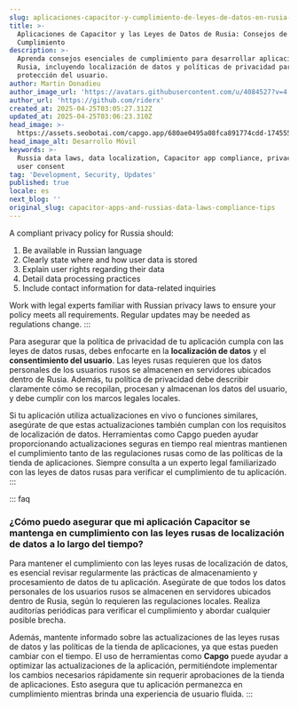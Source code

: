 ```yaml
---
slug: aplicaciones-capacitor-y-cumplimiento-de-leyes-de-datos-en-rusia-consejos
title: >-
  Aplicaciones de Capacitor y las Leyes de Datos de Rusia: Consejos de
  Cumplimiento
description: >-
  Aprenda consejos esenciales de cumplimiento para desarrollar aplicaciones en
  Rusia, incluyendo localización de datos y políticas de privacidad para la
  protección del usuario.
author: Martin Donadieu
author_image_url: 'https://avatars.githubusercontent.com/u/4084527?v=4'
author_url: 'https://github.com/riderx'
created_at: 2025-04-25T03:05:27.312Z
updated_at: 2025-04-25T03:06:23.310Z
head_image: >-
  https://assets.seobotai.com/capgo.app/680ae0495a08fca891774cdd-1745550383310.jpg
head_image_alt: Desarrollo Móvil
keywords: >-
  Russia data laws, data localization, Capacitor app compliance, privacy policy,
  user consent
tag: 'Development, Security, Updates'
published: true
locale: es
next_blog: ''
original_slug: capacitor-apps-and-russias-data-laws-compliance-tips
---
```

A compliant privacy policy for Russia should:

1. Be available in Russian language
2. Clearly state where and how user data is stored
3. Explain user rights regarding their data
4. Detail data processing practices
5. Include contact information for data-related inquiries

Work with legal experts familiar with Russian privacy laws to ensure your policy meets all requirements. Regular updates may be needed as regulations change.
:::

Para asegurar que la política de privacidad de tu aplicación cumpla con las leyes de datos rusas, debes enfocarte en la **localización de datos** y el **consentimiento del usuario**. Las leyes rusas requieren que los datos personales de los usuarios rusos se almacenen en servidores ubicados dentro de Rusia. Además, tu política de privacidad debe describir claramente cómo se recopilan, procesan y almacenan los datos del usuario, y debe cumplir con los marcos legales locales.

Si tu aplicación utiliza actualizaciones en vivo o funciones similares, asegúrate de que estas actualizaciones también cumplan con los requisitos de localización de datos. Herramientas como Capgo pueden ayudar proporcionando actualizaciones seguras en tiempo real mientras mantienen el cumplimiento tanto de las regulaciones rusas como de las políticas de la tienda de aplicaciones. Siempre consulta a un experto legal familiarizado con las leyes de datos rusas para verificar el cumplimiento de tu aplicación.
:::

::: faq
### ¿Cómo puedo asegurar que mi aplicación Capacitor se mantenga en cumplimiento con las leyes rusas de localización de datos a lo largo del tiempo?

Para mantener el cumplimiento con las leyes rusas de localización de datos, es esencial revisar regularmente las prácticas de almacenamiento y procesamiento de datos de tu aplicación. Asegúrate de que todos los datos personales de los usuarios rusos se almacenen en servidores ubicados dentro de Rusia, según lo requieren las regulaciones locales. Realiza auditorías periódicas para verificar el cumplimiento y abordar cualquier posible brecha.

Además, mantente informado sobre las actualizaciones de las leyes rusas de datos y las políticas de la tienda de aplicaciones, ya que estas pueden cambiar con el tiempo. El uso de herramientas como **Capgo** puede ayudar a optimizar las actualizaciones de la aplicación, permitiéndote implementar los cambios necesarios rápidamente sin requerir aprobaciones de la tienda de aplicaciones. Esto asegura que tu aplicación permanezca en cumplimiento mientras brinda una experiencia de usuario fluida.
:::
